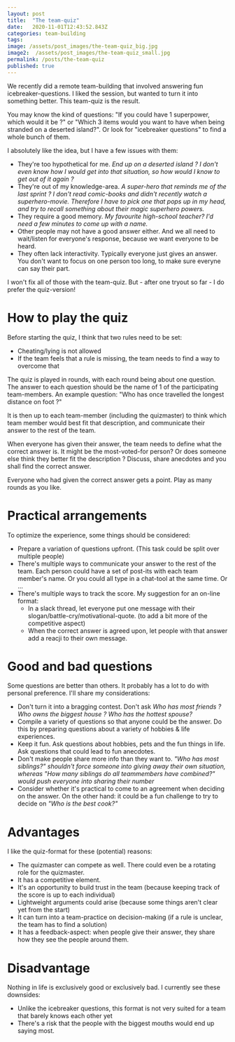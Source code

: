 ```yaml
---
layout: post
title:  "The team-quiz"
date:   2020-11-01T12:43:52.843Z
categories: team-building
tags:
image: /assets/post_images/the-team-quiz_big.jpg
image2:  /assets/post_images/the-team-quiz_small.jpg
permalink: /posts/the-team-quiz
published: true
---
```


We recently did a remote team-building that involved answering fun icebreaker-questions. I liked the session, but wanted to turn it into something better. This team-quiz is the result.


You may know the kind of questions: "If you could have 1 superpower, which would it be ?" or "Which 3 items would you want to have when being stranded on a deserted island?". Or look for "icebreaker questions" to find a whole bunch of them.

I absolutely like the idea, but I have a few issues with them:
- They're too hypothetical for me. *End up on a deserted island ? I don't even know how I would get into that situation, so how would I know to get out of it again ?*
- They're out of my knowledge-area. *A super-hero that reminds me of the last sprint ? I don't read comic-books and didn't recently watch a superhero-movie. Therefore I have to pick one that pops up in my head, and try to recall something about their magic superhero powers.*
- They require a good memory. *My favourite high-school teacher? I'd need a few minutes to come up with a name.*
- Other people may not have a good answer either. And we all need to wait/listen for everyone's response, because we want everyone to be heard.
- They often lack interactivity. Typically everyone just gives an answer. You don't want to focus on one person too long, to make sure everyne can say their part.

I won't fix all of those with the team-quiz. But - after one tryout so far - I do prefer the quiz-version!

# How to play the quiz
Before starting the quiz, I think that two rules need to be set:
- Cheating/lying is not allowed
- If the team feels that a rule is missing, the team needs to find a way to overcome that

The quiz is played in rounds, with each round being about one question. The answer to each question should be the name of 1 of the participating team-members. An example question: "Who has once travelled the longest distance on foot ?"

It is then up to each team-member (including the quizmaster) to think which team member would best fit that description, and communicate their answer to the rest of the team.

When everyone has given their answer, the team needs to define what the correct answer is. It might be the most-voted-for person? Or does someone else think they better fit the description ? Discuss, share anecdotes and you shall find the correct answer.

Everyone who had given the correct answer gets a point. Play as many rounds as you like.


# Practical arrangements
To optimize the experience, some things should be considered:
- Prepare a variation of questions upfront. (This task could be split over multiple people)
- There's multiple ways to communicate your answer to the rest of the team. Each person could have a set of post-its with each team member's name. Or you could all type in a chat-tool at the same time. Or ...
- There's multiple ways to track the score. My suggestion for an on-line format: 
  - In a slack thread, let everyone put one message with their slogan/battle-cry/motivational-quote. (to add a bit more of the competitive aspect)
  - When the correct answer is agreed upon, let people with that answer add a reacji to their own message.


# Good and bad questions
Some questions are better than others. It probably has a lot to do with personal preference. I'll share my considerations:
- Don't turn it into a bragging contest. Don't ask *Who has most friends ? Who owns the biggest house ? Who has the hottest spouse?*
- Compile a variety of questions so that anyone could be the answer. Do this by preparing questions about a variety of hobbies & life experiences.
- Keep it fun. Ask questions about hobbies, pets and the fun things in life. Ask questions that could lead to fun anecdotes.
- Don't make people share more info than they want to. *"Who has most siblings?" shouldn't force someone into giving away their own situation, whereas "How many siblings do all teammembers have combined?" would push everyone into sharing their number*
- Consider whether it's practical to come to an agreement when deciding on the answer. On the other hand: it could be a fun challenge to try to decide on *"Who is the best cook?"*


# Advantages
I like the quiz-format for these (potential) reasons:
- The quizmaster can compete as well. There could even be a rotating role for the quizmaster.
- It has a competitive element.
- It's an opportunity to build trust in the team (because keeping track of the score is up to each individual)
- Lightweight arguments could arise (because some things aren't clear yet from the start)
- It can turn into a team-practice on decision-making (if a rule is unclear, the team has to find a solution)
- It has a feedback-aspect: when people give their answer, they share how they see the people around them.

# Disadvantage
Nothing in life is exclusively good or exclusively bad. I currently see these downsides:
- Unlike the icebreaker questions, this format is not very suited for a team that barely knows each other yet
- There's a risk that the people with the biggest mouths would end up saying most.
